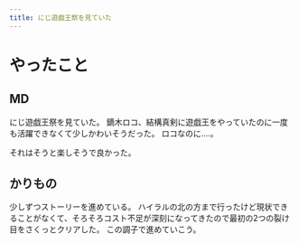 ```yaml
---
title: にじ遊戯王祭を見ていた
---
```


# やったこと

## MD

にじ遊戯王祭を見ていた。
鏑木ロコ、結構真剣に遊戯王をやっていたのに一度も活躍できなくて少しかわいそうだった。
ロコなのに‥‥。

それはそうと楽しそうで良かった。

## かりもの

少しずつストーリーを進めている。
ハイラルの北の方まで行ったけど現状できることがなくて、そろそろコスト不足が深刻になってきたので最初の2つの裂け目をさくっとクリアした。
この調子で進めていこう。
